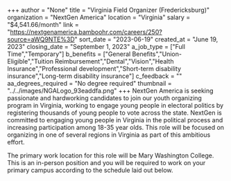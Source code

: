 +++
author = "None"
title = "Virginia Field Organizer (Fredericksburg)"
organization = "NextGen America"
location = "Virginia"
salary = "$4,541.66/month"
link = "https://nextgenamerica.bamboohr.com/careers/250?source=aWQ9NTE%3D"
sort_date = "2023-06-19"
created_at = "June 19, 2023"
closing_date = "September 1, 2023"
a_job_type = ["Full Time","Temporary"]
b_benefits = ["General Benefits","Union-Eligible","Tuition Reimbursement","Dental","Vision","Health Insurance","Professional development","Short-term disability insurance","Long-term disability insurance"]
c_feedback = ""
aa_degrees_required = "No degree required"
thumbnail = "../../images/NGALogo_93eaddfa.png"
+++
NextGen America is seeking passionate and hardworking candidates to join our youth organizing program in Virginia, working to engage young people in electoral politics by registering thousands of young people to vote across the state. NextGen is committed to engaging young people in Virginia in the political process and increasing participation among 18-35 year olds. This role will be focused on organizing in one of several regions in Virginia as part of this ambitious effort. 

The primary work location for this role will be Mary Washington College. This is an in-person position and you will be required to work on your primary campus according to the schedule laid out below. 